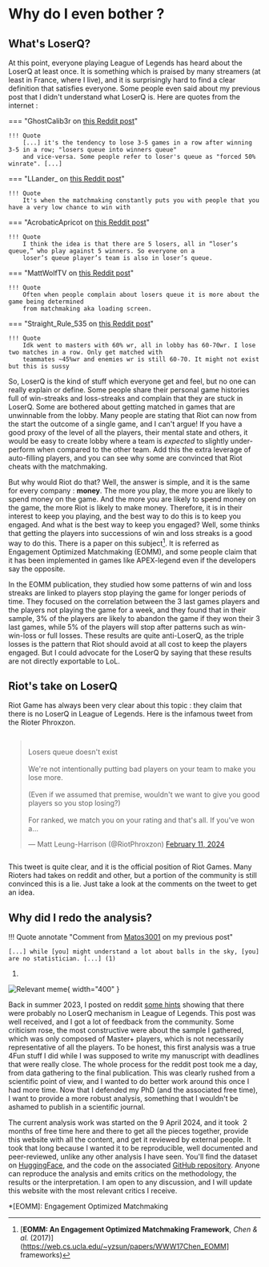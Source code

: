 # Why do I even bother ?

## What's LoserQ?

At this point, everyone playing League of Legends has heard about the LoserQ at least once. It is something which is 
praised by many streamers (at least in France, where I live), and it is surprisingly hard to find a clear definition 
that satisfies everyone. Some people even said about my previous post that I didn't understand what LoserQ is. Here are 
quotes from the internet :

=== "GhostCalib3r on [this Reddit post](https://www.reddit.com/r/leagueoflegends/comments/htginy/what_is_losers_queue/)"

    !!! Quote 
        [...] it's the tendency to lose 3-5 games in a row after winning 3-5 in a row; "losers queue into winners queue" 
        and vice-versa. Some people refer to loser's queue as "forced 50% winrate". [...]

=== "LLander_ on [this Reddit post](https://www.reddit.com/r/leagueoflegends/comments/htginy/what_is_losers_queue/)"

    !!! Quote 
        It's when the matchmaking constantly puts you with people that you have a very low chance to win with

=== "AcrobaticApricot on [this Reddit post](https://www.reddit.com/r/leagueoflegends/comments/1at554j/comment/kquvwy4/?utm_source=share&utm_medium=web3x&utm_name=web3xcss&utm_term=1&utm_content=share_button)"

    !!! Quote 
        I think the idea is that there are 5 losers, all in “loser’s queue,” who play against 5 winners. So everyone on a 
        loser’s queue player’s team is also in loser’s queue. 

=== "MattWolfTV on [this Reddit post](https://www.reddit.com/r/leagueoflegends/comments/1at554j/comment/kquwo2z/?utm_source=share&utm_medium=web3x&utm_name=web3xcss&utm_term=1&utm_content=share_button)"

    !!! Quote 
        Often when people complain about losers queue it is more about the game being determined 
        from matchmaking aka loading screen. 

=== "Straight_Rule_535 on [this Reddit post](https://www.reddit.com/r/leagueoflegends/comments/1at554j/comment/kquxhr0/?utm_source=share&utm_medium=web3x&utm_name=web3xcss&utm_term=1&utm_content=share_button)"

    !!! Quote 
        Idk went to masters with 60% wr, all in lobby has 60-70wr. I lose two matches in a row. Only get matched with 
        teammates ~45%wr and enemies wr is still 60-70. It might not exist but this is sussy 

So, LoserQ is the kind of stuff which everyone get and feel, but no one can really explain or define. Some 
people share their personal game histories full of win-streaks and loss-streaks and complain that they are stuck in 
LoserQ. Some are bothered about getting matched in games that are unwinnable from the lobby. Many people are stating 
that Riot can now from the start the outcome of a single game, and I can't argue! If you have a good proxy of the level 
of all the players, their mental state and others, it would be easy to create lobby where a team is *expected* to 
slightly under-perform when compared to the other team. Add this the extra leverage of auto-filling players, and you can 
see why some are convinced that Riot cheats with the matchmaking. 

But why would Riot do that? Well, the answer is simple, and it is the same for every company : **money**. The more you
play, the more you are likely to spend money on the game. And the more you are likely to spend money on the game, the more
Riot is likely to make money. Therefore, it is in their interest to keep you playing, and the best way to do this is to
keep you engaged. And what is the best way to keep you engaged? Well, some thinks that getting the players into 
successions of win and loss streaks is a good way to do this. There is a paper on this subject[^1]. It is referred as 
Engagement Optimized Matchmaking (EOMM), and some people claim that it has been implemented in games like APEX-legend 
even if the developers say the opposite. 

In the EOMM publication, they studied how some patterns of win and loss streaks are linked to players stop playing the game for 
longer periods of time. They focused on the correlation between the 3 last games players and the players not playing the 
game for a week, and they found that in their sample, 3% of the players are likely to abandon the game if they won 
their 3 last games, while 5% of the players will stop after patterns such as win-win-loss or full losses. These results 
are quite anti-LoserQ, as the triple losses is the pattern that Riot should avoid at all cost to keep the players engaged.
But I could advocate for the LoserQ by saying that these results are not directly exportable to LoL.

## Riot's take on LoserQ

Riot Game has always been very clear about this topic : they claim that there is no LoserQ in League of Legends.
Here is the infamous tweet from the Rioter Phroxzon.

<div style="display: flex; justify-content: center;">
<blockquote class="twitter-tweet">
<p lang="en" dir="ltr">Losers queue doesn&#39;t exist<br><br>
We&#39;re not intentionally putting bad players on your team to make you lose more. <br><br>
(Even if we assumed that premise, wouldn&#39;t we want to give you good players so you stop losing?)
<br><br>For ranked, we match you on your rating and that&#39;s all. If you&#39;ve won a…</p>&mdash; Matt Leung-Harrison (@RiotPhroxzon) 
<a href="https://twitter.com/RiotPhroxzon/status/1756511358571643286?ref_src=twsrc%5Etfw">February 11, 2024</a></blockquote> 
</div>
<script async src="https://platform.twitter.com/widgets.js" charset="utf-8"></script>

This tweet is quite clear, and it is the official position of Riot Games. Many Rioters had takes on reddit and other,
but a portion of the community is still convinced this is a lie. Just take a look at the comments on the tweet to get 
an idea.

## Why did I redo the analysis?

!!! Quote annotate "Comment from [Matos3001](https://www.reddit.com/r/leagueoflegends/comments/15k2nw4/comment/jvlq50c/?utm_source=share&utm_medium=web3x&utm_name=web3xcss&utm_term=1&utm_content=share_button) on my previous post"

    [...] while [you] might understand a lot about balls in the sky, [you] are no statistician. [...] (1)

 1. <figure markdown="span">
  ![Relevant meme](https://i.kym-cdn.com/entries/icons/original/000/035/410/Screen_Shot_2020-10-05_at_11.51.58_AM.png){ width="400" }
</figure>

Back in summer 2023, I posted on reddit [some hints](https://www.reddit.com/r/leagueoflegends/comments/15k2nw4/existence_of_loser_queue_a_statistical_analysis/) showing that there were probably no LoserQ mechanism in 
League of Legends. This post was well received, and I got a lot of feedback from the community. Some criticism rose, the
most constructive were about the sample I gathered, which was only composed of Master+ players, which is not 
necessarily representative of all the players. To be honest, this first analysis was a true 4Fun stuff I did while I was
supposed to write my manuscript with deadlines that were really close. The whole process for the reddit post took me a 
day, from data gathering to the final publication. This was clearly rushed from a scientific point of view, and I wanted
to do better work around this once I had more time. Now that I defended my PhD (and the associated free time), I want 
to provide a more robust analysis, something that I wouldn't be ashamed to publish in a scientific journal.

The current analysis work was started on the 9 April 2024, and it took $~2$ months of free time here and there to get all
the pieces together, provide this website with all the content, and get it reviewed by external people. It took that 
long because I wanted it to be reproducible, well documented and peer-reviewed, unlike any other analysis I have seen. 
You'll find the dataset on [HuggingFace](https://huggingface.co/datasets/renecotyfanboy/leagueData), and the code on 
the associated [GitHub repository](https://github.com/renecotyfanboy/leagueProject). Anyone can reproduce the analysis 
and emits critics on the methodology, the results or the interpretation. I am open to any discussion, and I will update
this website with the most relevant critics I receive.

*[EOMM]: Engagement Optimized Matchmaking
[^1]: [**EOMM: An Engagement Optimized Matchmaking
Framework**, *Chen & al.* (2017)](https://web.cs.ucla.edu/~yzsun/papers/WWW17Chen_EOMM] frameworks)